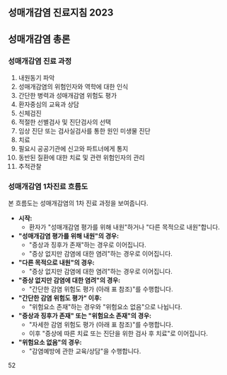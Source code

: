 ## 성매개감염 진료지침 2023

## 성매개감염 총론

### 성매개감염 진료 과정

1.  내원동기 파악
2.  성매개감염의 위험인자와 역학에 대한 인식
3.  간단한 병력과 성매개감염 위험도 평가
4.  환자중심의 교육과 상담
5.  신체검진
6.  적절한 선별검사 및 진단검사의 선택
7.  임상 진단 또는 검사실검사를 통한 원인 미생물 진단
8.  치료
9.  필요시 공공기관에 신고와 파트너에게 통지
10. 동반된 질환에 대한 치료 및 관련 위험인자의 관리
11. 추적관찰

### 성매개감염 1차진료 흐름도

본 흐름도는 성매개감염의 1차 진료 과정을 보여줍니다.

*   **시작:**
    *   환자가 "성매개감염 평가를 위해 내원"하거나 "다른 목적으로 내원"합니다.
*   **"성매개감염 평가를 위해 내원"의 경우:**
    *   "증상과 징후가 존재"하는 경우로 이어집니다.
    *   "증상 없지만 감염에 대한 염려"하는 경우로 이어집니다.
*   **"다른 목적으로 내원"의 경우:**
    *   "증상 없지만 감염에 대한 염려"하는 경우로 이어집니다.
*   **"증상 없지만 감염에 대한 염려"의 경우:**
    *   "간단한 감염 위험도 평가 (아래 표 참조)"를 수행합니다.
*   **"간단한 감염 위험도 평가" 이후:**
    *   "위험요소 존재"하는 경우와 "위험요소 없음"으로 나뉩니다.
*   **"증상과 징후가 존재" 또는 "위험요소 존재"의 경우:**
    *   "자세한 감염 위험도 평가 (아래 표 참조)"를 수행합니다.
    *   이후 "증상에 따른 치료 또는 진단을 위한 검사 후 치료"로 이어집니다.
*   **"위험요소 없음"의 경우:**
    *   "감염예방에 관한 교육/상담"을 수행합니다.

<PAGE>52